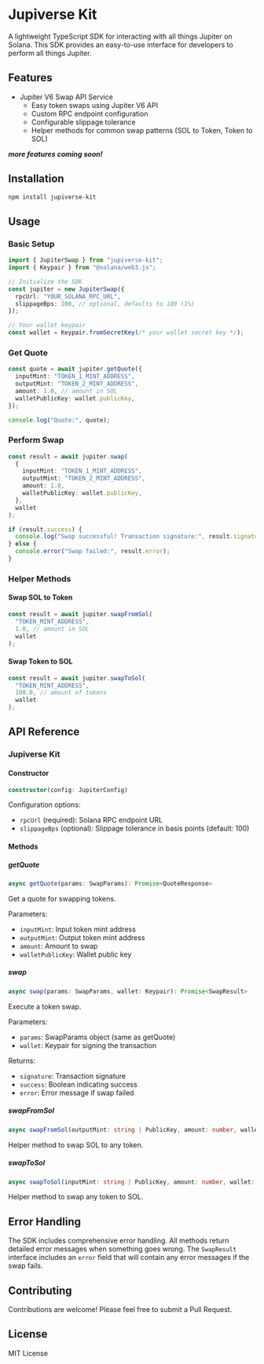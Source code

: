 # Jupiverse Kit

A lightweight TypeScript SDK for interacting with all things Jupiter on Solana. This SDK provides an easy-to-use interface for developers to perform all things Jupiter.

## Features

- Jupiter V6 Swap API Service
  - Easy token swaps using Jupiter V6 API
  - Custom RPC endpoint configuration
  - Configurable slippage tolerance
  - Helper methods for common swap patterns (SOL to Token, Token to SOL)

**_more features coming soon!_**

## Installation

```bash
npm install jupiverse-kit
```

## Usage

### Basic Setup

```typescript
import { JupiterSwap } from "jupiverse-kit";
import { Keypair } from "@solana/web3.js";

// Initialize the SDK
const jupiter = new JupiterSwap({
  rpcUrl: "YOUR_SOLANA_RPC_URL",
  slippageBps: 100, // optional, defaults to 100 (1%)
});

// Your wallet keypair
const wallet = Keypair.fromSecretKey(/* your wallet secret key */);
```

### Get Quote

```typescript
const quote = await jupiter.getQuote({
  inputMint: "TOKEN_1_MINT_ADDRESS",
  outputMint: "TOKEN_2_MINT_ADDRESS",
  amount: 1.0, // amount in SOL
  walletPublicKey: wallet.publicKey,
});

console.log("Quote:", quote);
```

### Perform Swap

```typescript
const result = await jupiter.swap(
  {
    inputMint: "TOKEN_1_MINT_ADDRESS",
    outputMint: "TOKEN_2_MINT_ADDRESS",
    amount: 1.0,
    walletPublicKey: wallet.publicKey,
  },
  wallet
);

if (result.success) {
  console.log("Swap successful! Transaction signature:", result.signature);
} else {
  console.error("Swap failed:", result.error);
}
```

### Helper Methods

#### Swap SOL to Token

```typescript
const result = await jupiter.swapFromSol(
  "TOKEN_MINT_ADDRESS",
  1.0, // amount in SOL
  wallet
);
```

#### Swap Token to SOL

```typescript
const result = await jupiter.swapToSol(
  "TOKEN_MINT_ADDRESS",
  100.0, // amount of tokens
  wallet
);
```

## API Reference

### Jupiverse Kit

#### Constructor

```typescript
constructor(config: JupiterConfig)
```

Configuration options:

- `rpcUrl` (required): Solana RPC endpoint URL
- `slippageBps` (optional): Slippage tolerance in basis points (default: 100)

#### Methods

##### getQuote

```typescript
async getQuote(params: SwapParams): Promise<QuoteResponse>
```

Get a quote for swapping tokens.

Parameters:

- `inputMint`: Input token mint address
- `outputMint`: Output token mint address
- `amount`: Amount to swap
- `walletPublicKey`: Wallet public key

##### swap

```typescript
async swap(params: SwapParams, wallet: Keypair): Promise<SwapResult>
```

Execute a token swap.

Parameters:

- `params`: SwapParams object (same as getQuote)
- `wallet`: Keypair for signing the transaction

Returns:

- `signature`: Transaction signature
- `success`: Boolean indicating success
- `error`: Error message if swap failed

##### swapFromSol

```typescript
async swapFromSol(outputMint: string | PublicKey, amount: number, wallet: Keypair): Promise<SwapResult>
```

Helper method to swap SOL to any token.

##### swapToSol

```typescript
async swapToSol(inputMint: string | PublicKey, amount: number, wallet: Keypair): Promise<SwapResult>
```

Helper method to swap any token to SOL.

## Error Handling

The SDK includes comprehensive error handling. All methods return detailed error messages when something goes wrong. The `SwapResult` interface includes an `error` field that will contain any error messages if the swap fails.

## Contributing

Contributions are welcome! Please feel free to submit a Pull Request.

## License

MIT License
